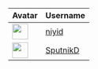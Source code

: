 <!-- CONTRIBUTORS START -->
| Avatar | Username |
|--------|----------|
| <img src="https://avatars.githubusercontent.com/u/20237127?v=4" width="32"/> | [niyid](https://github.com/niyid) |
| <img src="https://avatars.githubusercontent.com/u/98506122?v=4" width="32"/> | [SputnikD](https://github.com/SputnikD) |
<!-- CONTRIBUTORS END -->



